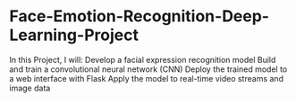 # Face-Emotion-Recognition-Deep-Learning-Project
In this Project, I will: Develop a facial expression recognition model  Build and train a convolutional neural network (CNN)  Deploy the trained model to a web interface with Flask  Apply the model to real-time video streams and image data
